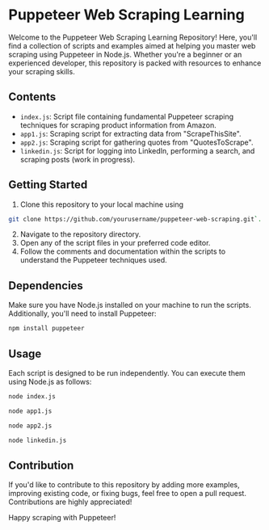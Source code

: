 # Puppeteer Web Scraping Learning

Welcome to the Puppeteer Web Scraping Learning Repository! Here, you'll find a collection of scripts and examples aimed at helping you master web scraping using Puppeteer in Node.js. Whether you're a beginner or an experienced developer, this repository is packed with resources to enhance your scraping skills.

## Contents

- `index.js`: Script file containing fundamental Puppeteer scraping techniques for scraping product information from Amazon.
- `app1.js`: Scraping script for extracting data from "ScrapeThisSite".
- `app2.js`: Scraping script for gathering quotes from "QuotesToScrape".
- `linkedin.js`: Script for logging into LinkedIn, performing a search, and scraping posts (work in progress).

## Getting Started

1. Clone this repository to your local machine using 
```bash
git clone https://github.com/yourusername/puppeteer-web-scraping.git`.
```
2. Navigate to the repository directory.
3. Open any of the script files in your preferred code editor.
4. Follow the comments and documentation within the scripts to understand the Puppeteer techniques used.

## Dependencies

Make sure you have Node.js installed on your machine to run the scripts. Additionally, you'll need to install Puppeteer:
```bash
npm install puppeteer
```

## Usage

Each script is designed to be run independently. You can execute them using Node.js as follows:
```bash
node index.js
```
```bash
node app1.js
```
```bash
node app2.js
```
```bash
node linkedin.js
```

## Contribution

If you'd like to contribute to this repository by adding more examples, improving existing code, or fixing bugs, feel free to open a pull request. Contributions are highly appreciated!

Happy scraping with Puppeteer!

